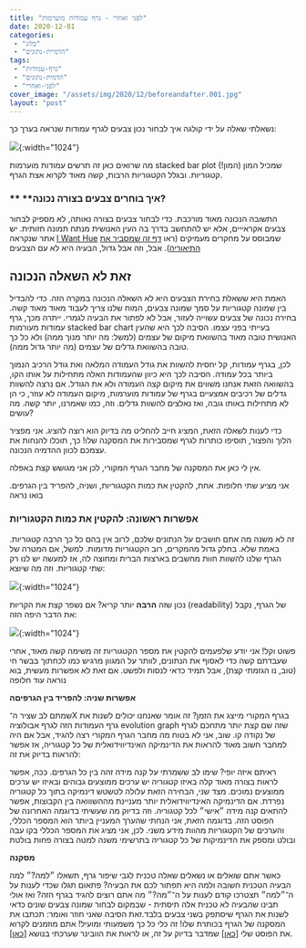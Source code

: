 ```yaml
---
title: "לפני ואחרי - גרף עמודות מוערמות"
date: 2020-12-01
categories: 
 - "בלוג"
 - "הדמיית-נתונים"
tags: 
 - "גרף-עמודות"
 - "הדמית-נתונים"
 - "לפני-ואחרי"
cover_image: "/assets/img/2020/12/beforeandafter.001.jpg"
layout: "post"
---
```


נשאלתי שאלה על ידי קולגה איך לבחור נכון צבעים לגרף עמודות שנראה בערך כך:

![](https://randomstratum.files.wordpress.com/2020/11/image-9.png){:width="1024"}

מה שרואים כאן זה תרשים עמודות מוערמות stacked bar plot שמכיל המון (המון!) קטגוריות. ובגלל הקטגוריות הרבות, קשה מאוד לקרוא אצת הגרף.

### ** **איך בוחרים צבעים בצורה נכונה?

התשובה הנכונה מאוד מורכבת. כדי לבחור צבעים בצורה נאותה, לא מספיק לבחור צבעים אקראייים, אלא יש להתחשב בדרך בה העין האנושית מנתח תמונה חזותית. יש אתר שנקראה [I Want Hue](https://medialab.github.io/iwanthue/) שמבוסס על מחקרים מעמיקים (ראו [דף זה שמסביר את התיאוריה](https://medialab.github.io/iwanthue/theory/)). אבל, וזה אבל גדול, הבעיה היא לא עם הצבעים

## **זאת לא השאלה הנכונה**

האמת היא ששאלת בחירת הצבעים היא לא השאלה הנכונה במקרה הזה. כדי להבדיל בין שמונה קטגוריות על סמך שמונה צבעים, המוח שלנו צריך לעבוד מאוד מאוד קשה. בחירה נכונה של צבעים עשוייה לעזור, אבל לא לפתור את הבעיה לגמרי. ייתרה מכך, גרף עמודות מעורמות stacked bar chart בעייתי בפני עצמו. הסיבה לכך היא שהעין האנושית טובה מאוד בהשוואת מיקום של עצמים (למשל: מה יותר מנוך ממה) ולא כל כך טובה בהשוואת גדלים של עצמים (מה יותר גדול ממה). 

לכן, בגרף עמודות, קל יחסית להשוות את גודל העמודה המלאה ואת גודל הרכיב הנמוך ביותר בכל עמודה. הסיבה לכך היא כיוון שהעמודות האלה מתחילות על אותו הקו, בהשוואה הזאת אנחנו משווים את מיקום קצה העמודה ולא את הגודל. אם נרצה להשוות גדלים של רכיבים אמצעיים בגרף של עמודות מוערמות, מיקום העמודה לא עוזר, כי הן לא מתחילות באותו גובה, ואז נאלצים להשוות גדלים. וזה, כמו שאמרנו, יותר קשה. מה עושים?

כדי לענות לשאלה הזאת, המציג חייב להחליט מה בדיוק הוא רוצה להציג. אני מפציר הלוך והפצור, תוסיפו כותרות לגרף שמסבירות את המסקנה שלו! כך, תוכלו להנחות את עצמכם לכוון ההדמיה הנכונה. 

אין לי כאן את המסקנה של מחבר הגרף המקורי, לכן אני מגושש קצת באפלה. 

אני מציע שתי חלופות. אחת, להקטין את כמות הקטגוריות, ושניה, להפריד בין הגרפים. בואו נראה

### **אפשרות ראשונה: להקטין את כמות הקטגוריות**

זה לא משנה מה אתם חושבים על הנתונים שלכם, לרוב אין בהם כל כך הרבה קטגוריות. באמת שלא. בחלק גדול מהמקרים, רוב הקטגוריות מדומות. למשל, אם המטרה של הגרף שלנו להשוות חוות מחשבים בארצות הברית ומחוצה לה, אז למעשה יש לנו רק שתי קטגוריות. וזה מה שיוצא:

![](https://randomstratum.files.wordpress.com/2020/11/image-10.png){:width="1024"}

נכון שזה **הרבה** יותר קריא? אם נשפר קצת את הקריוּת (readability) של הגרף, נקבל את הדבר היפה הזה:

![](https://randomstratum.files.wordpress.com/2020/11/image-11.png){:width="1024"}

פשוט וקל! אני יודע שלפעמים להקטין את מספר הקטגוריות זה משימה קשה מאוד, אחרי שעבדתם קשה כדי לאסוף את הנתונים, לוותר על המגוון מרגיש כמו לכחתוך בבשר חי (טוב, נו הגזמתי קצת), אבל תמיד כדאי לנסות ולפשט. אם זאת לא אפשרות מעשית, בוא נוראה עוד חלופה

**אפשרות שניה: להפריד בין הגרפיםה**

שמתם לב שציר ה־X בגרף המקורי מייצג את הזמן? זה אומר שאנחנו יכולים לשנות את גרף העמודות הזה לגרף אבולוציה evolution graph שזה שם קצת יותר מתחכם לגרף של נקודה קו. שוב, אני לא בטוח מה מחבר הגרף המקורי רצה להגיד, אבל אם היה למחבר חשוב מאוד להראות את הדינמיקה האינדיווידואלית של כל קטגוריה, אז אפשר להראות בדיוק את זה:

ראיתם איזה יופי? שימו לב ששמרתי על קנה מידה זהה בין כל הגרפים. ככה, אפשר לראות בצורה מאוד קלה באיזו קטגוריה יש ערכים ממוצעים גבוהים ובאיזו יש ערכים ממוצעים נמוכים. מצד שני, הבחירה הזאת עלולה לטשטש דינמיקה בתוך כל קטגוריה נפרדת. אם הדינמיקה האינדיווידואלית יותר מעניינת מההשווואה בין הקבוצות, אפשר להתאים קנה מידה ״אישי״ לכל קטגוריה. וזה בדיוק מה שעשיתי בדוגמה האחרונה של הפוסט הזה. בדוגמה הזאת, אני הנחתי שהערך המעניין ביותר הוא המספר הכללי, והערכים של הקטגוריות מהוות מידע משני. לכן, אני מציג את המספר הכללי בקו עבה ובולט ומספק את הדינמיקות של כל קטגוריה בתרשימי משנה למטה בצורה פחות בולטת

**מסקנה**

כאשר אתם שואלים או נשאלים שאלה טכנית לגבי שיפור גרף, תשאלו ״למה?״ למה הבעיה הטכנית חשובה ולמה היא תפתור לכם את הבעיה? פתאום תגלו שכדי לענות על ה־״למה״ תצטרכו קודם לענות על ה־״מה?״ מה אתם רוצים להגיד בגרף הזה? ואז אולי תבינו שהבעיה לא טכנית אלה תיסתית - שבמקום לבחור שמונה צבעים שונים כדאי לשנות את הגרף שיסתפק בשני צבעים בלבד.זאת הסיבה שאני חוזר ואומר: תכתבו את המסקנה של הגרף בכותרת שלו! זה כלי כל כך משמעותי ומועיל! אתם מוזמנים לקרוא את הפוסט שלי [[כאן](https://gorelik.net/2020/07/28/how-to-suck-less-in-data-visualization-and-professional-communication/)] שמדבר בדיוק על זה, או לראות את הוובינר שערכתי בנושא [[כאן](https://he.gorelik.net/2020/11/10/%D7%94%D7%94%D7%96%D7%93%D7%9E%D7%A0%D7%95%D7%AA-%D7%94%D7%9E%D7%A4%D7%95%D7%A1%D7%A4%D7%A1%D7%AA-%D7%91%D7%99%D7%95%D7%AA%D7%A8-%D7%91%D7%94%D7%A6%D7%92%D7%94-%D7%92%D7%A8%D7%A4%D7%99%D7%AA-%D7%A9/)].
